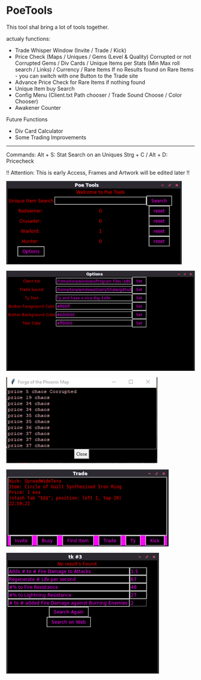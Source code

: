 # PoeTools
This tool shal bring a lot of tools together.

actualy functions:
* Trade Whisper Window (Invite / Trade / Kick)
* Price Check (Maps / Uniques / Gems (Level & Quality) Corrupted or not Corrupted Gems / Div Cards / Unique Items per Stats (Min Max roll search / Links) / Currency / Rare Items
If no Results found on Rare Items - you can switch with one Button to the Trade site
* Advance Price Check for Rare Items if nothing found
* Unique Item buy Search
* Config Menu (Client.txt Path chooser / Trade Sound Choose / Color Chooser)
* Awakener Counter

Future Functions
* Div Card Calculator
* Some Trading Improvements

-----------
Commands:
Alt + S: Stat Search on an Uniques
Strg + C / Alt + D: Pricecheck


!! Attention: This is early Access, Frames and Artwork will be edited later !!

![Main](/Images/main.png) 

![options](/Images/options.png)

![Sample price](/Images/price.PNG) 

![Sample trade](/Images/trade.png)

![advance search](/Images/advance.png)
